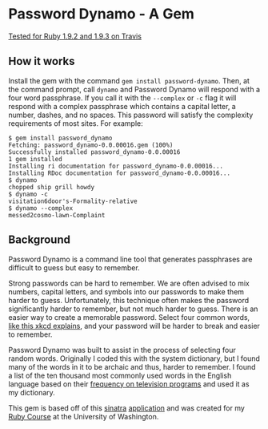 # Password Dynamo - A Gem #

[Tested for Ruby 1.9.2 and 1.9.3 on Travis](https://travis-ci.org/strand/password_dynamo_gem)

## How it works ##

Install the gem with the command `gem install password-dynamo`. Then, at the command prompt, call `dynamo` and Password Dynamo will respond with a four word passphrase. If you call it with the `--complex` or `-c` flag it will respond with a complex passphrase which contains a capital letter, a number, dashes, and no spaces. This password will satisfy the complexity requirements of most sites. For example:

```console
$ gem install password_dynamo
Fetching: password_dynamo-0.0.00016.gem (100%)  
Successfully installed password_dynamo-0.0.00016  
1 gem installed  
Installing ri documentation for password_dynamo-0.0.00016...  
Installing RDoc documentation for password_dynamo-0.0.00016...  
$ dynamo
chopped ship grill howdy  
$ dynamo -c
visitation6door's-Formality-relative  
$ dynamo --complex
messed2cosmo-lawn-Complaint  
```

## Background ##

Password Dynamo is a command line tool that generates passphrases are difficult to guess but easy to remember.

Strong passwords can be hard to remember. We are often advised to mix numbers, capital letters, and symbols into our passwords to make them harder to guess. Unfortunately, this technique often makes the password significantly harder to remember, but not much harder to guess. There is an easier way to create a memorable password. Select four common words, [like this xkcd explains](http://xkcd.com/936/), and your password will be harder to break and easier to remember.

Password Dynamo was built to assist in the process of selecting four random words. Originally I coded this with the system dictionary, but I found many of the words in it to be archaic and thus, harder to remember. I found a list of the ten thousand most commonly used words in the English language based on their [frequency on television programs](http://en.wiktionary.org/wiki/Wiktionary:Frequency_lists#TV_and_movie_scripts) and used it as my dictionary.

This gem is based off of this [sinatra](http://password-dynamo.heroku.com/) [application](https://github.com/strand/password-dynamo) and was created for my [Ruby Course](http://www.pce.uw.edu/courses/ruby-core-language/downtown-seattle-autumn-2012/?certificate=8545) at the University of Washington.
